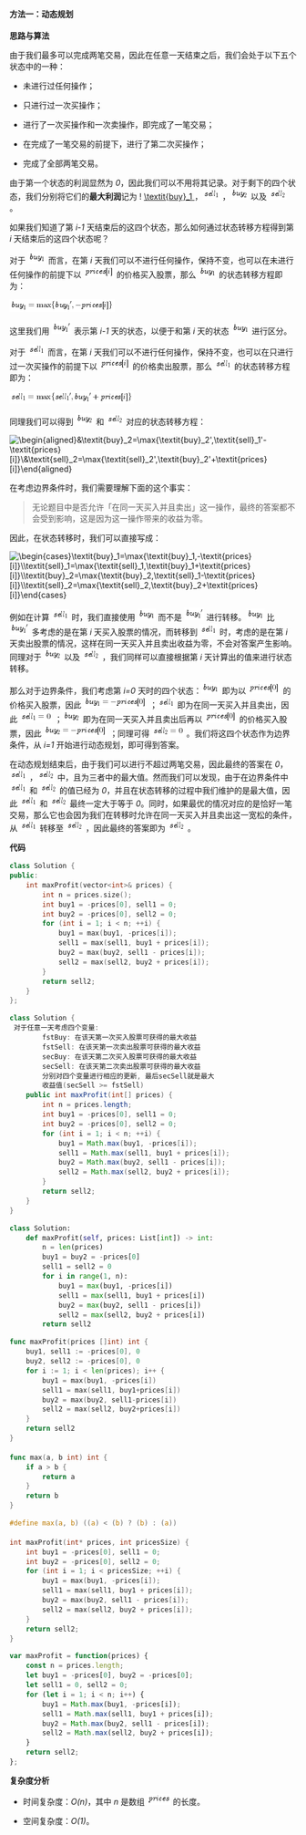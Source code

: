 #### 方法一：动态规划

**思路与算法**

由于我们最多可以完成两笔交易，因此在任意一天结束之后，我们会处于以下五个状态中的一种：

- 未进行过任何操作；

- 只进行过一次买操作；

- 进行了一次买操作和一次卖操作，即完成了一笔交易；

- 在完成了一笔交易的前提下，进行了第二次买操作；

- 完成了全部两笔交易。

由于第一个状态的利润显然为 *0*，因此我们可以不用将其记录。对于剩下的四个状态，我们分别将它们的**最大利润**记为 !
[\textit{buy}_1 ](./p__textit{buy}_1_.png) ，![\textit{sell}_1 ](./p__textit{sell}_1_.png) ，![\textit{buy}_2 ](./p__textit{buy}_2_.png)  以及 ![\textit{sell}_2 ](./p__textit{sell}_2_.png) 。

如果我们知道了第 *i-1* 天结束后的这四个状态，那么如何通过状态转移方程得到第 *i* 天结束后的这四个状态呢？

对于 ![\textit{buy}_1 ](./p__textit{buy}_1_.png)  而言，在第 *i* 天我们可以不进行任何操作，保持不变，也可以在未进行任何操作的前提下以 
![\textit{prices}\[i\] ](./p__textit{prices}_i__.png)  的价格买入股票，那么 ![\textit{buy}_1 ](./p__textit{buy}_1_.png)  的状态转移方程即为：

![\textit{buy}_1=\max\{\textit{buy}_1',-\textit{prices}\[i\]\} ](./p___textit{buy}_1_=_max_{_textit{buy}_1',_-textit{prices}_i__}__.png) 

这里我们用 ![\textit{buy}_1' ](./p__textit{buy}_1'_.png)  表示第 *i-1* 天的状态，以便于和第 *i* 天的状态 ![\textit{buy}_1 ](./p__textit{buy}_1_.png)  进行区分。

对于 ![\textit{sell}_1 ](./p__textit{sell}_1_.png)  而言，在第 *i* 天我们可以不进行任何操作，保持不变，也可以在只进行过一次买操作的前提下以 ![\textit{prices}\[i\] ](./p__textit{prices}_i__.png)  的价格卖出股票，那么 ![\textit{sell}_1 ](./p__textit{sell}_1_.png)  的状态转移方程即为：

![\textit{sell}_1=\max\{\textit{sell}_1',\textit{buy}_1'+\textit{prices}\[i\]\} ](./p___textit{sell}_1_=_max_{_textit{sell}_1',_textit{buy}_1'_+_textit{prices}_i__}__.png) 

同理我们可以得到 ![\textit{buy}_2 ](./p__textit{buy}_2_.png)  和 ![\textit{sell}_2 ](./p__textit{sell}_2_.png)  对应的状态转移方程：

![\begin{aligned}&\textit{buy}_2=\max\{\textit{buy}_2',\textit{sell}_1'-\textit{prices}\[i\]\}\\&\textit{sell}_2=\max\{\textit{sell}_2',\textit{buy}_2'+\textit{prices}\[i\]\}\end{aligned} ](./p___begin{aligned}_&_textit{buy}_2_=_max_{_textit{buy}_2',_textit{sell}_1'_-_textit{prices}_i__}__&_textit{sell}_2_=_max_{_textit{sell}_2',_textit{buy}_2'_+_textit{prices}_i__}_end{aligned}__.png) 

在考虑边界条件时，我们需要理解下面的这个事实：

> 无论题目中是否允许「在同一天买入并且卖出」这一操作，最终的答案都不会受到影响，这是因为这一操作带来的收益为零。

因此，在状态转移时，我们可以直接写成：

![\begin{cases}\textit{buy}_1=\max\{\textit{buy}_1,-\textit{prices}\[i\]\}\\\textit{sell}_1=\max\{\textit{sell}_1,\textit{buy}_1+\textit{prices}\[i\]\}\\\textit{buy}_2=\max\{\textit{buy}_2,\textit{sell}_1-\textit{prices}\[i\]\}\\\textit{sell}_2=\max\{\textit{sell}_2,\textit{buy}_2+\textit{prices}\[i\]\}\end{cases} ](./p___begin{cases}_textit{buy}_1_=_max_{_textit{buy}_1,_-textit{prices}_i__}__textit{sell}_1_=_max_{_textit{sell}_1,_textit{buy}_1_+_textit{prices}_i__}__textit{buy}_2_=_max_{_textit{buy}_2,_textit{sell}_1_-_textit{prices}_i__}__textit{sell}_2_=_max_{_textit{sell}_2,_textit{buy}_2_+_textit{prices}_i__}_end{cases}__.png) 

例如在计算 ![\textit{sell}_1 ](./p__textit{sell}_1_.png)  时，我们直接使用 ![\textit{buy}_1 ](./p__textit{buy}_1_.png)  而不是 ![\textit{buy}_1' ](./p__textit{buy}_1'_.png)  进行转移。![\textit{buy}_1 ](./p__textit{buy}_1_.png)  比 ![\textit{buy}_1' ](./p__textit{buy}_1'_.png)  多考虑的是在第 *i* 天买入股票的情况，而转移到 ![\textit{sell}_1 ](./p__textit{sell}_1_.png)  时，考虑的是在第 *i* 天卖出股票的情况，这样在同一天买入并且卖出收益为零，不会对答案产生影响。同理对于 ![\textit{buy}_2 ](./p__textit{buy}_2_.png)  以及 ![\textit{sell}_2 ](./p__textit{sell}_2_.png) ，我们同样可以直接根据第 *i* 天计算出的值来进行状态转移。

那么对于边界条件，我们考虑第 *i=0* 天时的四个状态：![\textit{buy}_1 ](./p__textit{buy}_1_.png)  即为以 ![\textit{prices}\[0\] ](./p__textit{prices}_0__.png)  的价格买入股票，因此 ![\textit{buy}_1=-\textit{prices}\[0\] ](./p__textit{buy}_1=-textit{prices}_0__.png) ；![\textit{sell}_1 ](./p__textit{sell}_1_.png)  即为在同一天买入并且卖出，因此 ![\textit{sell}_1=0 ](./p__textit{sell}_1=0_.png) ；![\textit{buy}_2 ](./p__textit{buy}_2_.png)  即为在同一天买入并且卖出后再以 ![\textit{prices}\[0\] ](./p__textit{prices}_0__.png)  的价格买入股票，因此 ![\textit{buy}_2=-\textit{prices}\[0\] ](./p__textit{buy}_2=-textit{prices}_0__.png) ；同理可得 ![\textit{sell}_2=0 ](./p__textit{sell}_2=0_.png) 。我们将这四个状态作为边界条件，从 *i=1* 开始进行动态规划，即可得到答案。

在动态规划结束后，由于我们可以进行不超过两笔交易，因此最终的答案在 *0*，![\textit{sell}_1 ](./p__textit{sell}_1_.png) ，![\textit{sell}_2 ](./p__textit{sell}_2_.png)  中，且为三者中的最大值。然而我们可以发现，由于在边界条件中 ![\textit{sell}_1 ](./p__textit{sell}_1_.png)  和 ![\textit{sell}_2 ](./p__textit{sell}_2_.png)  的值已经为 *0*，并且在状态转移的过程中我们维护的是最大值，因此 ![\textit{sell}_1 ](./p__textit{sell}_1_.png)  和 ![\textit{sell}_2 ](./p__textit{sell}_2_.png)  最终一定大于等于 *0*。同时，如果最优的情况对应的是恰好一笔交易，那么它也会因为我们在转移时允许在同一天买入并且卖出这一宽松的条件，从 ![\textit{sell}_1 ](./p__textit{sell}_1_.png)  转移至 ![\textit{sell}_2 ](./p__textit{sell}_2_.png) ，因此最终的答案即为 ![\textit{sell}_2 ](./p__textit{sell}_2_.png) 。

**代码**

```C++ [sol1-C++]
class Solution {
public:
    int maxProfit(vector<int>& prices) {
        int n = prices.size();
        int buy1 = -prices[0], sell1 = 0;
        int buy2 = -prices[0], sell2 = 0;
        for (int i = 1; i < n; ++i) {
            buy1 = max(buy1, -prices[i]);
            sell1 = max(sell1, buy1 + prices[i]);
            buy2 = max(buy2, sell1 - prices[i]);
            sell2 = max(sell2, buy2 + prices[i]);
        }
        return sell2;
    }
};
```

```Java [sol1-Java]
class Solution {
 对于任意一天考虑四个变量:
        fstBuy: 在该天第一次买入股票可获得的最大收益 
        fstSell: 在该天第一次卖出股票可获得的最大收益
        secBuy: 在该天第二次买入股票可获得的最大收益
        secSell: 在该天第二次卖出股票可获得的最大收益
        分别对四个变量进行相应的更新, 最后secSell就是最大
        收益值(secSell >= fstSell)
    public int maxProfit(int[] prices) {
        int n = prices.length;
        int buy1 = -prices[0], sell1 = 0;
        int buy2 = -prices[0], sell2 = 0;
        for (int i = 1; i < n; ++i) {
            buy1 = Math.max(buy1, -prices[i]);
            sell1 = Math.max(sell1, buy1 + prices[i]);
            buy2 = Math.max(buy2, sell1 - prices[i]);
            sell2 = Math.max(sell2, buy2 + prices[i]);
        }
        return sell2;
    }
}
```

```Python [sol1-Python3]
class Solution:
    def maxProfit(self, prices: List[int]) -> int:
        n = len(prices)
        buy1 = buy2 = -prices[0]
        sell1 = sell2 = 0
        for i in range(1, n):
            buy1 = max(buy1, -prices[i])
            sell1 = max(sell1, buy1 + prices[i])
            buy2 = max(buy2, sell1 - prices[i])
            sell2 = max(sell2, buy2 + prices[i])
        return sell2
```

```go [sol1-Golang]
func maxProfit(prices []int) int {
    buy1, sell1 := -prices[0], 0
    buy2, sell2 := -prices[0], 0
    for i := 1; i < len(prices); i++ {
        buy1 = max(buy1, -prices[i])
        sell1 = max(sell1, buy1+prices[i])
        buy2 = max(buy2, sell1-prices[i])
        sell2 = max(sell2, buy2+prices[i])
    }
    return sell2
}

func max(a, b int) int {
    if a > b {
        return a
    }
    return b
}
```

```C [sol1-C]
#define max(a, b) ((a) < (b) ? (b) : (a))

int maxProfit(int* prices, int pricesSize) {
    int buy1 = -prices[0], sell1 = 0;
    int buy2 = -prices[0], sell2 = 0;
    for (int i = 1; i < pricesSize; ++i) {
        buy1 = max(buy1, -prices[i]);
        sell1 = max(sell1, buy1 + prices[i]);
        buy2 = max(buy2, sell1 - prices[i]);
        sell2 = max(sell2, buy2 + prices[i]);
    }
    return sell2;
}
```

```JavaScript [sol1-JavaScript]
var maxProfit = function(prices) {
    const n = prices.length;
    let buy1 = -prices[0], buy2 = -prices[0];
    let sell1 = 0, sell2 = 0;
    for (let i = 1; i < n; i++) {
        buy1 = Math.max(buy1, -prices[i]);
        sell1 = Math.max(sell1, buy1 + prices[i]);
        buy2 = Math.max(buy2, sell1 - prices[i]);
        sell2 = Math.max(sell2, buy2 + prices[i]);
    }
    return sell2;
};
```

**复杂度分析**

- 时间复杂度：*O(n)*，其中 *n* 是数组 ![\textit{prices} ](./p__textit{prices}_.png)  的长度。

- 空间复杂度：*O(1)*。